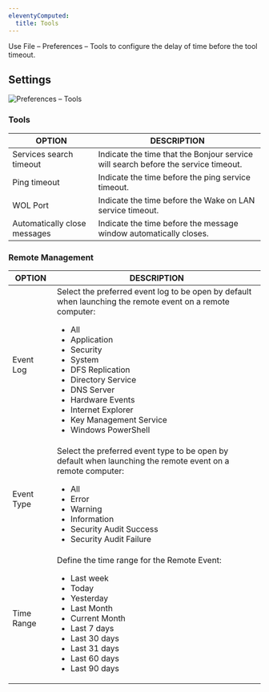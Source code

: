 ```yaml
---
eleventyComputed:
  title: Tools
---
```

Use File – Preferences – Tools to configure the delay of time before the tool timeout.

## Settings
![Preferences – Tools](https://cdnweb.devolutions.net/docs/docs_en_rdm_mac_clip10441.png)

### Tools
| OPTION                       | DESCRIPTION                                                                        |
|------------------------------|------------------------------------------------------------------------------------|
| Services search timeout      | Indicate the time that the Bonjour service will search before the service timeout. |
| Ping timeout                 | Indicate the time before the ping service timeout.                                 |
| WOL Port                     | Indicate the time before the Wake on LAN service timeout.                          |
| Automatically close messages | Indicate the time before the message window automatically closes.                  |

### Remote Management
| OPTION     | DESCRIPTION |
|------------|-------------|
| Event Log  | Select the preferred event log to be open by default when launching the remote event on a remote computer:<ul><li>All</li><li>Application</li><li>Security</li><li>System</li><li>DFS Replication</li><li>Directory Service</li><li>DNS Server</li><li>Hardware Events</li><li>Internet Explorer</li><li>Key Management Service</li><li>Windows PowerShell</li></ul> |
| Event Type | Select the preferred event type to be open by default when launching the remote event on a remote computer:<ul><li>All</li><li>Error</li><li>Warning</li><li>Information</li><li>Security Audit Success</li><li>Security Audit Failure</li></ul> |
| Time Range | Define the time range for the Remote Event:<ul><li>Last week</li><li>Today</li><li>Yesterday</li><li>Last Month</li><li>Current Month</li><li>Last 7 days</li><li>Last 30 days</li><li>Last 31 days</li><li>Last 60 days</li><li>Last 90 days</li></ul> |
